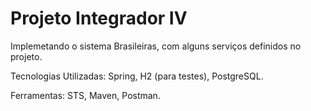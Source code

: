 # Projeto Integrador IV 

Implemetando o sistema Brasileiras, com alguns serviços definidos no projeto.

Tecnologias Utilizadas:
Spring, H2 (para testes), PostgreSQL.

Ferramentas:
STS, Maven, Postman.


   
